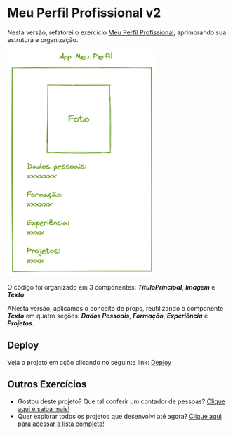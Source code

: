 # Meu Perfil Profissional v2

Nesta versão, refatorei o exercício [Meu Perfil Profissional](https://github.com/isaquesv/PpDM_Tarefas/edit/master/ex1-1-meu-perfil-profissional/), aprimorando sua estrutura e organização.

![Imagem de referência do perfil profissional](base-exercicio-1.png)

O código foi organizado em 3 componentes: ***TítuloPrincipal***, ***Imagem*** e ***Texto***.

ANesta versão, aplicamos o conceito de props, reutilizando o componente ***Texto*** em quatro seções: ***Dados Pessoais***, ***Formação***, ***Experiência*** e ***Projetos***.

## Deploy
Veja o projeto em ação clicando no seguinte link:
[Deploy](https://snack.expo.dev/@isaquesv/ex1-2-meu-perfil-profissional-2)

## Outros Exercícios
- Gostou deste projeto? Que tal conferir um contador de pessoas?
[Clique aqui e saiba mais!](https://github.com/isaquesv/PpDM_Tarefas/tree/master/ex2-contador-pessoas)
- Quer explorar todos os projetos que desenvolvi até agora?
[Clique aqui para acessar a lista completa!](https://github.com/isaquesv/PpDM_Tarefas)
